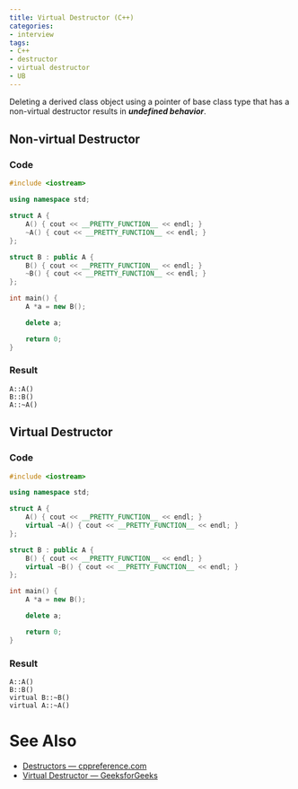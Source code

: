 ```yaml
---
title: Virtual Destructor (C++)
categories:
- interview
tags:
- C++
- destructor
- virtual destructor
- UB
---
```

Deleting a derived class object using a pointer of base class type that has a non-virtual destructor results in ***undefined behavior***.

## Non-virtual Destructor

### Code

```cpp
#include <iostream>

using namespace std;

struct A {
    A() { cout << __PRETTY_FUNCTION__ << endl; }
    ~A() { cout << __PRETTY_FUNCTION__ << endl; }
};

struct B : public A {
    B() { cout << __PRETTY_FUNCTION__ << endl; }
    ~B() { cout << __PRETTY_FUNCTION__ << endl; }
};

int main() {
    A *a = new B();

    delete a;

    return 0;
}

```

### Result

```
A::A()
B::B()
A::~A()
```

## Virtual Destructor

### Code

```cpp
#include <iostream>

using namespace std;

struct A {
    A() { cout << __PRETTY_FUNCTION__ << endl; }
    virtual ~A() { cout << __PRETTY_FUNCTION__ << endl; }
};

struct B : public A {
    B() { cout << __PRETTY_FUNCTION__ << endl; }
    virtual ~B() { cout << __PRETTY_FUNCTION__ << endl; }
};

int main() {
    A *a = new B();

    delete a;

    return 0;
}

```

### Result

```
A::A()
B::B()
virtual B::~B()
virtual A::~A()
```

# See Also

- [Destructors — cppreference.com](https://en.cppreference.com/w/cpp/language/destructor "Destructors — cppreference.com")
- [Virtual Destructor — GeeksforGeeks](https://www.geeksforgeeks.org/virtual-destructor/ "Virtual Destructor — GeeksforGeeks")
